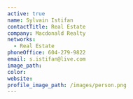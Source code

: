 ```yaml
---
active: true
name: Sylvain Istifan
contactTitle: Real Estate
company: Macdonald Realty
networks:
  - Real Estate
phoneOffice: 604-279-9822
email: s.istifan@live.com
image_path:
color:
website:
profile_image_path: /images/person.png
---
```



